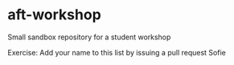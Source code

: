 # aft-workshop
Small sandbox repository for a student workshop

Exercise: Add your name to this list by issuing a pull request
Sofie
